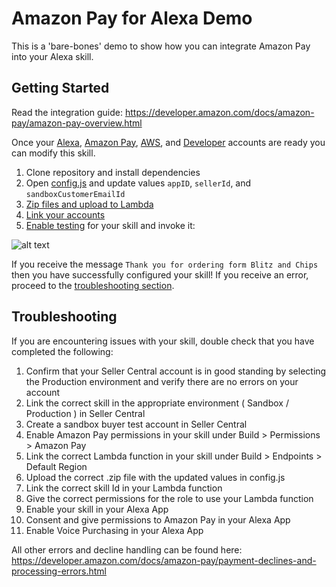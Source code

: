# Amazon Pay for Alexa Demo
This is a 'bare-bones' demo to show how you can integrate Amazon Pay into your Alexa skill.  

## Getting Started
Read the integration guide: https://developer.amazon.com/docs/amazon-pay/amazon-pay-overview.html
  
Once your [Alexa](https://alexa.amazon.com/), [Amazon Pay](https://pay.amazon.com/), [AWS](https://aws.amazon.com/), and [Developer](https://developer.amazon.com/) accounts are ready you can modify this skill.
1. Clone repository and install dependencies
2. Open [config.js](config.js) and update values `appID`, `sellerId`, and `sandboxCustomerEmailId`
3. [Zip files and upload to Lambda](https://developer.amazon.com/docs/custom-skills/deploy-a-sample-skill-to-aws-lambda.html#preparing-a-nodejs-sample-to-deploy-in-lambda)
4. [Link your accounts](https://developer.amazon.com/docs/amazon-pay/integrate-skill-with-amazon-pay-v2.html#link_sc)
5. [Enable testing](https://developer.amazon.com/docs/devconsole/test-your-skill.html) for your skill and invoke it:  

  ![alt text](https://i.imgur.com/joMdlZl.png)

If you receive the message `Thank you for ordering form Blitz and Chips` then you have successfully configured your skill! If you receive an error, proceed to the [troubleshooting section](https://github.com/xengravity/amazon-pay-alexa-demo#troubleshooting).

## Troubleshooting

If you are encountering issues with your skill, double check that you have completed the following:

1. Confirm that your Seller Central account is in good standing by selecting the Production environment and verify there are no errors on your account
2. Link the correct skill in the appropriate environment ( Sandbox / Production ) in Seller Central
3. Create a sandbox buyer test account in Seller Central
4. Enable Amazon Pay permissions in your skill under Build > Permissions > Amazon Pay
5. Link the correct Lambda function in your skill under Build > Endpoints > Default Region
6. Upload the correct .zip file with the updated values in config.js
7. Link the correct skill Id in your Lambda function
8. Give the correct permissions for the role to use your Lambda function
9. Enable your skill in your Alexa App
10. Consent and give permissions to Amazon Pay in your Alexa App
11. Enable Voice Purchasing in your Alexa App

All other errors and decline handling can be found here: https://developer.amazon.com/docs/amazon-pay/payment-declines-and-processing-errors.html
